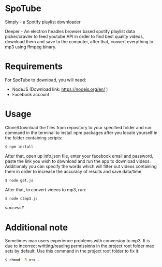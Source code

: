 # SpoTube

Simply - a Spotify playlist downloader

Deeper - An electron headles browser based spotify playlist data picker/cravler to feed youtube API in order to find best quality videos, download them and save to the computer, after that, convert everything to mp3 using ffmpeg binary.

# Requirements

For SpoTube to download, you will need:

  - NodeJS
  (Download link: https://nodejs.org/en/ )
  - Facebook account
  
# Usage
  
Clone/Download the files from repository to your specified folder and run command in the terminal to install npm packages after you locate yourself in the folder containing scripts: 
  
```sh
$ npm install
```

After that, open up info.json file, enter your facebook email and password, paste the link you wish to download and run the app to download videos. Additionaly you can specify the words which will filter out videos containing them in order to increase the accuracy of results and save data/time.

```sh
$ node get.js
```

After that, to convert videos to mp3, run:

```sh
$ node c2mp3.js
```
*success?*

# Additional note

Sometimes mac users experience problems with conversion to mp3. It is due to incorrect writting/reading permissions in the project root folder mac sets by default. Use this command in the project root folder to fix it:

```sh
$ chmod -R u+x .
```
